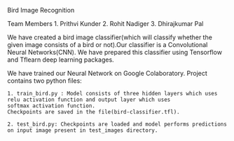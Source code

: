 Bird Image Recognition

Team Members
    1. Prithvi Kunder
    2. Rohit Nadiger
    3. Dhirajkumar Pal
    
We have created a bird image classifier(which will classify whether the given image consists of a bird or not).Our classifier is a  Convolutional Neural Networks(CNN). We have prepared this classifier using Tensorflow and Tflearn deep learning packages.

We have trained our Neural Network on Google Colaboratory. Project contains two python files:

    1. train_bird.py : Model consists of three hidden layers which uses relu activation function and output layer which uses                softmax activation function.
    Checkpoints are saved in the file(bird-classifier.tfl).
    
    2. test_bird.py: Checkpoints are loaded and model performs predictions on input image present in test_images directory.
